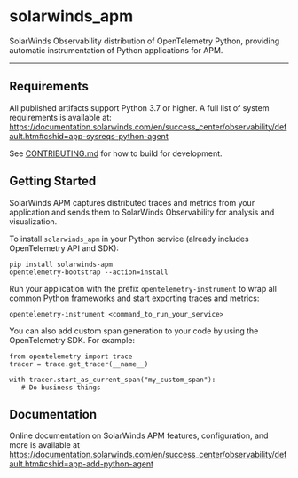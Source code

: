 # solarwinds_apm
SolarWinds Observability distribution of OpenTelemetry Python, providing automatic instrumentation of Python applications for APM.

----
## Requirements
All published artifacts support Python 3.7 or higher. A full list of system requirements is available at: https://documentation.solarwinds.com/en/success_center/observability/default.htm#cshid=app-sysreqs-python-agent

See [CONTRIBUTING.md](https://github.com/solarwindscloud/solarwinds-apm-python/blob/main/CONTRIBUTING.md) for how to build for development.

## Getting Started
SolarWinds APM captures distributed traces and metrics from your application and sends them to SolarWinds Observability for analysis and visualization.

To install `solarwinds_apm` in your Python service (already includes OpenTelemetry API and SDK):
```
pip install solarwinds-apm
opentelemetry-bootstrap --action=install
```

Run your application with the prefix `opentelemetry-instrument` to wrap all common Python frameworks and start exporting traces and metrics:
```
opentelemetry-instrument <command_to_run_your_service>
```

You can also add custom span generation to your code by using the OpenTelemetry SDK. For example:
```
from opentelemetry import trace
tracer = trace.get_tracer(__name__)

with tracer.start_as_current_span("my_custom_span"):
   # Do business things
```


## Documentation

Online documentation on SolarWinds APM features, configuration, and more is available at https://documentation.solarwinds.com/en/success_center/observability/default.htm#cshid=app-add-python-agent

